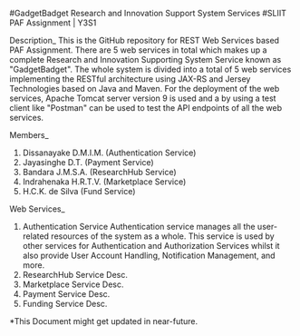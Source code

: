 #GadgetBadget Research and Innovation Support System Services
#SLIIT PAF Assignment | Y3S1

Description_
This is the GitHub repository for REST Web Services based PAF Assignment. There are 5 web services in total which makes up a 
complete Research and Innovation Supporting System Service known as "GadgetBadget". The whole system is divided into a total 
of 5 web services implementing the RESTful architecture using JAX-RS and Jersey Technologies based on Java and Maven. For the
deployment of the web services, Apache Tomcat server version 9 is used and a by using a test client like "Postman" can be 
used to test the API endpoints of all the web services.

Members_
1. Dissanayake D.M.I.M. (Authentication Service)
2. Jayasinghe D.T. (Payment Service)
3. Bandara J.M.S.A. (ResearchHub Service)
4. Indrahenaka H.R.T.V. (Marketplace Service)
5. H.C.K. de Silva (Fund Service)

Web Services_
1. Authentication Service
    Authentication service manages all the user-related resources of the system as a whole. This service is used by other services for 
    Authentication and Authorization Services whilst it also provide User Account Handling, Notification Management, and more.
2. ResearchHub Service
    Desc.
3. Marketplace Service
    Desc.
4. Payment Service
    Desc.
5. Funding Service
    Desc.
    
*This Document might get updated in near-future.
